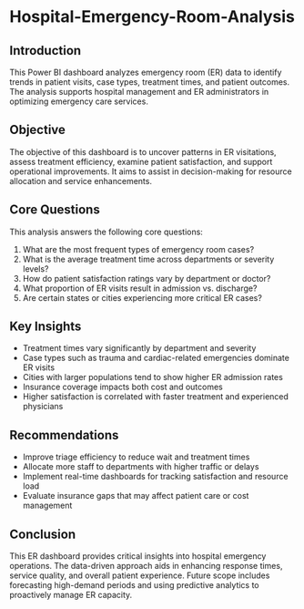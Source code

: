 # Hospital-Emergency-Room-Analysis

##  Introduction  
This Power BI dashboard analyzes emergency room (ER) data to identify trends in patient visits, case types, treatment times, and patient outcomes. The analysis supports hospital management and ER administrators in optimizing emergency care services.

## Objective  
The objective of this dashboard is to uncover patterns in ER visitations, assess treatment efficiency, examine patient satisfaction, and support operational improvements. It aims to assist in decision-making for resource allocation and service enhancements.

## Core Questions  
This analysis answers the following core questions:
1. What are the most frequent types of emergency room cases?
2. What is the average treatment time across departments or severity levels?
3. How do patient satisfaction ratings vary by department or doctor?
4. What proportion of ER visits result in admission vs. discharge?
5. Are certain states or cities experiencing more critical ER cases?  

## Key Insights  
- Treatment times vary significantly by department and severity  
- Case types such as trauma and cardiac-related emergencies dominate ER visits  
- Cities with larger populations tend to show higher ER admission rates  
- Insurance coverage impacts both cost and outcomes  
- Higher satisfaction is correlated with faster treatment and experienced physicians  

##  Recommendations  
- Improve triage efficiency to reduce wait and treatment times  
- Allocate more staff to departments with higher traffic or delays  
- Implement real-time dashboards for tracking satisfaction and resource load  
- Evaluate insurance gaps that may affect patient care or cost management  

##  Conclusion  
This ER dashboard provides critical insights into hospital emergency operations. The data-driven approach aids in enhancing response times, service quality, and overall patient experience. Future scope includes forecasting high-demand periods and using predictive analytics to proactively manage ER capacity.
